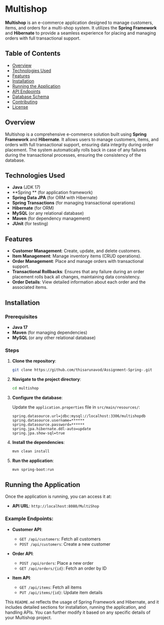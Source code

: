 # Multishop

**Multishop** is an e-commerce application designed to manage customers, items, and orders for a multi-shop system. It utilizes the **Spring Framework** and **Hibernate** to provide a seamless experience for placing and managing orders with full transactional support.

## Table of Contents

- [Overview](#overview)
- [Technologies Used](#technologies-used)
- [Features](#features)
- [Installation](#installation)
- [Running the Application](#running-the-application)
- [API Endpoints](#api-endpoints)
- [Database Schema](#database-schema)
- [Contributing](#contributing)
- [License](#license)

## Overview

Multishop is a comprehensive e-commerce solution built using **Spring Framework** and **Hibernate**. It allows users to manage customers, items, and orders with full transactional support, ensuring data integrity during order placement. The system automatically rolls back in case of any failures during the transactional processes, ensuring the consistency of the database.

## Technologies Used

- **Java** (JDK 17)
- **Spring ** (for application framework)
- **Spring Data JPA** (for ORM with Hibernate)
- **Spring Transactions** (for managing transactional operations)
- **Hibernate** (for ORM)
- **MySQL** (or any relational database)
- **Maven** (for dependency management)
- **JUnit** (for testing)

## Features

- **Customer Management**: Create, update, and delete customers.
- **Item Management**: Manage inventory items (CRUD operations).
- **Order Management**: Place and manage orders with transactional support.
- **Transactional Rollbacks**: Ensures that any failure during an order placement rolls back all changes, maintaining data consistency.
- **Order Details**: View detailed information about each order and the associated items.

## Installation

### Prerequisites

- **Java 17**
- **Maven** (for managing dependencies)
- **MySQL** (or any other relational database)

### Steps

1. **Clone the repository**:

    ```bash
    git clone https://github.com/thisarunavod/Assignment-Spring-.git
    ```

2. **Navigate to the project directory**:

    ```bash
    cd multishop
    ```

3. **Configure the database**:

   Update the `application.properties` file in `src/main/resources/`:

    ```properties
    spring.datasource.url=jdbc:mysql://localhost:3306/multishopdb
    spring.datasource.username=******
    spring.datasource.password=******
    spring.jpa.hibernate.ddl-auto=update
    spring.jpa.show-sql=true
    ```

4. **Install the dependencies**:

    ```bash
    mvn clean install
    ```

5. **Run the application**:

    ```bash
    mvn spring-boot:run
    ```

## Running the Application

Once the application is running, you can access it at:

- **API URL**: `http://localhost:8080/MultiShop`

### Example Endpoints:

- **Customer API**:
    - `GET /api/customers`: Fetch all customers
    - `POST /api/customers`: Create a new customer

- **Order API**:
    - `POST /api/orders`: Place a new order
    - `GET /api/orders/{id}`: Fetch an order by ID

- **Item API**:
    - `GET /api/items`: Fetch all items
    - `PUT /api/items/{id}`: Update item details






This `README.md` reflects the usage of Spring Framework and Hibernate, and it includes detailed sections for installation, running the application, and handling APIs. You can further modify it based on any specific details of your Multishop project.
